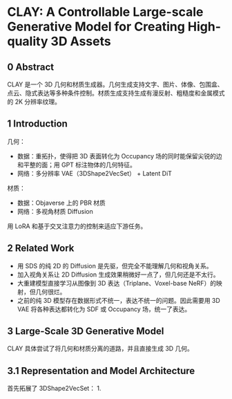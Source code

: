 # CLAY: A Controllable Large-scale Generative Model for Creating High-quality 3D Assets

## 0 Abstract

CLAY 是一个 3D 几何和材质生成器。几何生成支持文字、图片、体像、包围盒、点云、隐式表达等多种条件控制。材质生成支持生成有漫反射、粗糙度和金属模式的 2K 分辨率纹理。

## 1 Introduction

几何：
- 数据：重拓扑，使得把 3D 表面转化为 Occupancy 场的同时能保留尖锐的边和平整的面；用 GPT 标注物体的几何特征。
- 网络：多分辨率 VAE（3DShape2VecSet） + Latent DiT

材质：
- 数据：Objaverse 上的 PBR 材质
- 网络：多视角材质 Diffusion

用 LoRA 和基于交叉注意力的控制来适应下游任务。

## 2 Related Work

- 用 SDS 的纯 2D 的 Diffusion 是先驱，但完全不能理解几何和视角关系。
- 加入视角关系让 2D Diffusion 生成效果稍微好一点了，但几何还是不太行。
- 大重建模型直接学习从图像到 3D 表达（Triplane、Voxel-base NeRF）的映射，但几何很烂。
- 之前的纯 3D 模型存在数据形式不统一，表达不统一的问题。因此需要用 3D VAE 将各种表达都转化为 SDF 或 Occupancy 场，统一了表达。

## 3 Large-Scale 3D Generative Model

CLAY 具体尝试了将几何和材质分离的道路，并且直接生成 3D 几何。

## 3.1 Representation and Model Architecture

首先拓展了 3DShape2VecSet：
1. 



